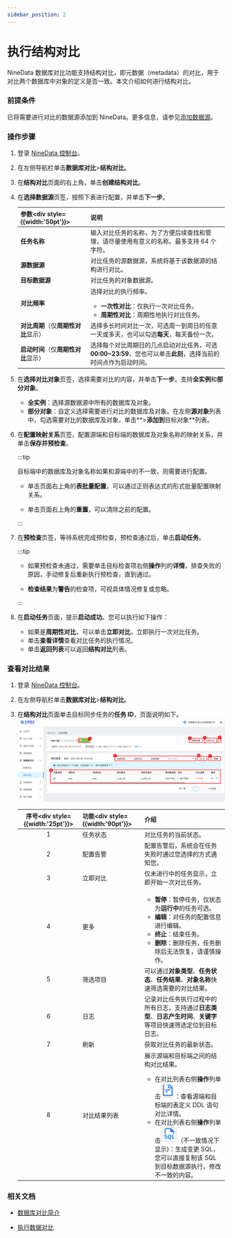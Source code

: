 ```yaml
---
sidebar_position: 2
---
```




# 执行结构对比

NineData 数据库对比功能支持结构对比，即元数据（metadata）的对比，用于对比两个数据库中对象的定义是否一致。本文介绍如何进行结构对比。

### 前提条件

已将需要进行对比的数据源添加到 NineData。更多信息，请参见[添加数据源](../configuration/datasource.md)。

### 操作步骤

1. 登录 [NineData 控制台](https://console.9z.cloud)。

2. 在左侧导航栏单击**数据库对比**>**结构对比**。

3. 在**结构对比**页面的右上角，单击**创建结构对比**。

4. 在**选择数据源**页签，按照下表进行配置，并单击**下一步**。

   | 参数<div style={{width:'50pt'}}></div> | 说明                                                         |
   | -------------------------------------- | ------------------------------------------------------------ |
   | **任务名称**                           | 输入对比任务的名称，为了方便后续查找和管理，请尽量使用有意义的名称。最多支持 64 个字符。 |
   | **源数据源**                           | 对比任务的源数据源，系统将基于该数据源的结构进行对比。       |
   | **目标数据源**                         | 对比任务的对象数据源。                                       |
   | **对比频率**                           | 选择对比的执行频率。<ul><li>**一次性对比**：仅执行一次对比任务。</li><li>**周期性对比**：周期性地执行对比任务。</li></ul> |
   | **对比周期**（仅**周期性对比**显示）   | 选择多长时间对比一次，可选周一到周日的任意一天或多天，也可以勾选**每天**，每天备份一次。 |
   | **启动时间**（仅**周期性对比**显示）   | 选择每个对比周期日的几点启动对比任务，可选 **00:00~23:59**，您也可以单击**此刻**，选择当前的时间点作为启动时间。 |

5. 在**选择对比对象**页签，选择需要对比的内容，并单击**下一步**。支持**全实例**和**部分对象**。

   - **全实例**：选择源数据源中所有的数据库及对象。
   - **部分对象**：自定义选择需要进行对比的数据库及对象。在左侧**源对象**列表中，勾选需要对比的数据库及对象，单击**>**添加到**目标对象**列表。

6. 在**配置映射关系**页签，配置源端和目标端的数据库及对象名称的映射关系，并单击**保存并预检查**。

   :::tip

   目标端中的数据库及对象名称如果和源端中的不一致，则需要进行配置。

   - 单击页面右上角的**表批量配置**，可以通过正则表达式的形式批量配置映射关系。

   - 单击页面右上角的**重置**，可以清除之前的配置。

   :::

7. 在**预检查**页签，等待系统完成预检查，预检查通过后，单击**启动任务**。

   :::tip

   - 如果预检查未通过，需要单击目标检查项右侧**操作**列的**详情**，排查失败的原因，手动修复后重新执行预检查，直到通过。

   - **检查结果**为**警告**的检查项，可视具体情况修复或忽略。

   :::

8. 在**启动任务**页面，提示**启动成功**。您可以执行如下操作：

   - 如果是**周期性对比**，可以单击**立即对比**，立即执行一次对比任务。
   - 单击**查看详情**查看对比任务的执行情况。
   - 单击**返回列表**可以返回**结构对比**列表。



 ### 查看对比结果

1. 登录  [NineData 控制台](https://console.9z.cloud)。

2. 在左侧导航栏单击**数据库对比**>**结构对比**。

3. 在**结构对比**页面单击目标同步任务的**任务 ID**，页面说明如下。![interface](./image/interface_structure.png)

   | 序号<div style={{width:'25pt'}}></div> | 功能<div style={{width:'90pt'}}></div> | 介绍                                                         |
   | :------------------------------------: | -------------------------------------- | ------------------------------------------------------------ |
   |                   1                    | 任务状态                               | 对比任务的当前状态。                                         |
   |                   2                    | 配置告警                               | 配置告警后，系统会在任务失败时通过您选择的方式通知您。       |
   |                   3                    | 立即对比                               | 仅未进行中的任务显示，立即开始一次对比任务。                 |
   |                   4                    | 更多                                   | <ul><li>**暂停**：暂停任务，仅状态为**运行中**的任务可选。</li><li>**编辑**：对任务的配置信息进行编辑。</li><li>**终止**：结束任务。</li><li>**删除**：删除任务，任务删除后无法恢复，请谨慎操作。</li></ul> |
   |                   5                    | 筛选项目                               | 可以通过**对象类型**、**任务状态**、**任务结果**、**对象名称**快速筛选需要的对比结果。 |
   |                   6                    | 日志                                   | 记录对比任务执行过程中的所有日志，支持通过**日志类型**、**日志产生时间**、**关键字**等项目快速筛选定位到目标日志。 |
   |                   7                    | 刷新                                   | 获取对比任务的最新状态。                                     |
   |                   8                    | 对比结果列表                           | 展示源端和目标端之间的结构对比结果。<ul><li>在对比列表右侧**操作**列单击![details](./image/details.png)：查看源端和目标端的表定义 DDL 语句对比详情。</li><li>在对比列表右侧**操作**列单击![sql](./image/sql.png)（不一致情况下显示)：生成变更 SQL，您可以直接复制该 SQL 到目标数据源执行，修改不一致的内容。</li></ul> |

 

### 相关文档

- [数据库对比简介](intro_comp.md)

- [执行数据对比](data_comparation.md)
